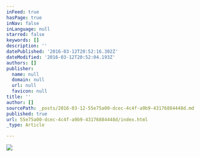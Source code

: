 ```yaml
---
inFeed: true
hasPage: true
inNav: false
inLanguage: null
starred: false
keywords: []
description: ''
datePublished: '2016-03-12T20:52:16.302Z'
dateModified: '2016-03-12T20:52:04.193Z'
authors: []
publisher:
  name: null
  domain: null
  url: null
  favicon: null
title: ''
author: []
sourcePath: _posts/2016-03-12-55e75a00-dcec-4c4f-a9b9-43176884448d.md
published: true
url: 55e75a00-dcec-4c4f-a9b9-43176884448d/index.html
_type: Article

---
```

![](https://the-grid-user-content.s3-us-west-2.amazonaws.com/f28b7b63-bd05-40a1-b071-6c418b12ea20.jpg)